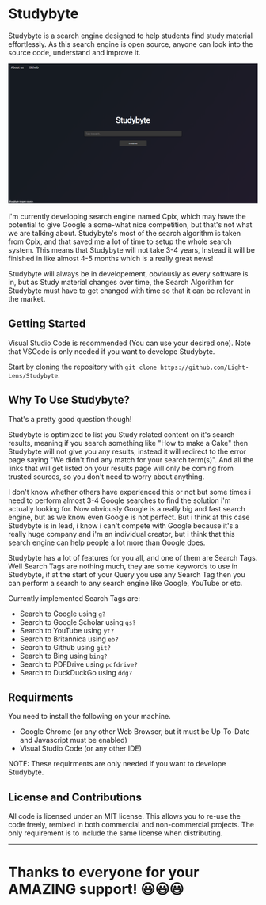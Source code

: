 # Studybyte
Studybyte is a search engine designed to help students find study material effortlessly. As this search engine is open source, anyone can look into the source code, understand and improve it.

[![Studybyte's Homepage Screenshot](./res/Branding/Screenshot.png)](https://light-lens.github.io/Studybyte)

I'm currently developing search engine named Cpix, which may have the potential to give Google a some-what nice competition, but that's not what we are talking about. Studybyte's most of the search algorithm is taken from Cpix, and that saved me a lot of time to setup the whole search system. This means that Studybyte will not take 3-4 years, Instead it will be finished in like almost 4-5 months which is a really great news!

Studybyte will always be in developement, obviously as every software is in, but as Study material changes over time, the Search Algorithm for Studybyte must have to get changed with time so that it can be relevant in the market.

## Getting Started
Visual Studio Code is recommended (You can use your desired one). Note that VSCode is only needed if you want to develope Studybyte.

Start by cloning the repository with `git clone https://github.com/Light-Lens/Studybyte`.

## Why To Use Studybyte?
That's a pretty good question though!

Studybyte is optimized to list you Study related content on it's search results, meaning if you search something like "How to make a Cake" then Studybyte will not give you any results, instead it will redirect to the error page saying "We didn't find any match for your search term(s)". And all the links that will get listed on your results page will only be coming from trusted sources, so you don't need to worry about anything.

I don't know whether others have experienced this or not but some times i need to perform almost 3-4 Google searches to find the solution i'm actually looking for. Now obviously Google is a really big and fast search engine, but as we know even Google is not perfect. But i think at this case Studybyte is in lead, i know i can't compete with Google because it's a really huge company and i'm an individual creator, but i think that this search engine can help people a lot more than Google does.

Studybyte has a lot of features for you all, and one of them are Search Tags. Well Search Tags are nothing much, they are some keywords to use in Studybyte, if at the start of your Query you use any Search Tag then you can perform a search to any search engine like Google, YouTube or etc.

Currently implemented Search Tags are:
- Search to Google using `g?`
- Search to Google Scholar using `gs?`
- Search to YouTube using `yt?`
- Search to Britannica using `eb?`
- Search to Github using `git?`
- Search to Bing using `bing?`
- Search to PDFDrive using `pdfdrive?`
- Search to DuckDuckGo using `ddg?`

## Requirments
You need to install the following on your machine.
- Google Chrome (or any other Web Browser, but it must be Up-To-Date and Javascript must be enabled)
- Visual Studio Code (or any other IDE)

NOTE: These requirments are only needed if you want to develope Studybyte.


## License and Contributions
All code is licensed under an MIT license. This allows you to re-use the code freely, remixed in both commercial and non-commercial projects. The only requirement is to include the same license when distributing.

***
<h1>Thanks to everyone for your AMAZING support! 😃😃😃</h1>
